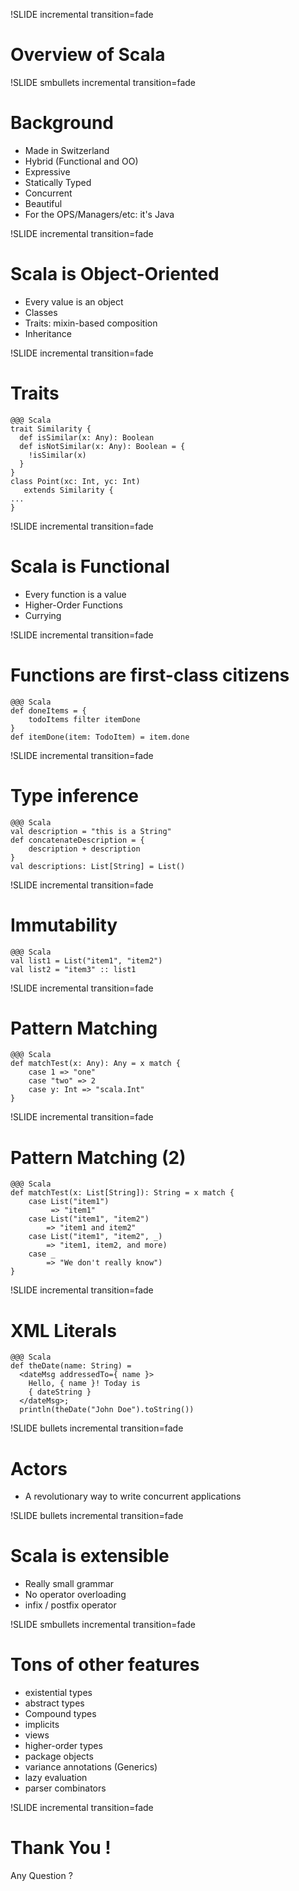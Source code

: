 !SLIDE incremental transition=fade
# Overview of Scala #

!SLIDE smbullets incremental transition=fade

# Background #

* Made in Switzerland
* Hybrid (Functional and OO)
* Expressive
* Statically Typed
* Concurrent
* Beautiful
* For the OPS/Managers/etc: it's Java 

!SLIDE incremental transition=fade
# Scala is Object-Oriented #
* Every value is an object
* Classes
* Traits: mixin-based composition
* Inheritance

!SLIDE incremental transition=fade
# Traits #

    @@@ Scala
    trait Similarity {
	  def isSimilar(x: Any): Boolean
	  def isNotSimilar(x: Any): Boolean = {
	    !isSimilar(x)
	  }
	}
	class Point(xc: Int, yc: Int) 
	   extends Similarity {
	...
	}

!SLIDE incremental transition=fade
# Scala is Functional #
* Every function is a value
* Higher-Order Functions
* Currying

!SLIDE incremental transition=fade
# Functions are first-class citizens #
    @@@ Scala
    def doneItems = {
    	todoItems filter itemDone
    }
    def itemDone(item: TodoItem) = item.done
    
!SLIDE incremental transition=fade

# Type inference #
    @@@ Scala
    val description = "this is a String"
    def concatenateDescription = {
    	description + description
    }
    val descriptions: List[String] = List()   
   
!SLIDE incremental transition=fade
# Immutability #
    @@@ Scala
    val list1 = List("item1", "item2")
    val list2 = "item3" :: list1


!SLIDE incremental transition=fade
# Pattern Matching #

    @@@ Scala
    def matchTest(x: Any): Any = x match {
	    case 1 => "one"
	    case "two" => 2
	    case y: Int => "scala.Int"
  	}
    

!SLIDE incremental transition=fade
# Pattern Matching (2) #

    @@@ Scala
    def matchTest(x: List[String]): String = x match {
	    case List("item1")
	    	 => "item1"
	    case List("item1", "item2") 
	    	=> "item1 and item2"
	    case List("item1", "item2", _) 
	    	=> "item1, item2, and more)
	    case _ 
	    	=> "We don't really know")
  	}
    
!SLIDE incremental transition=fade
# XML Literals #

    @@@ Scala
    def theDate(name: String) = 
	  <dateMsg addressedTo={ name }>
	    Hello, { name }! Today is 
	    { dateString }
	  </dateMsg>;
	  println(theDate("John Doe").toString())

!SLIDE bullets incremental transition=fade
# Actors #
* A revolutionary way to write concurrent applications

!SLIDE bullets incremental transition=fade
# Scala is extensible #
* Really small grammar
* No operator overloading
* infix / postfix operator

!SLIDE smbullets incremental transition=fade
# Tons of other features #
* existential types
* abstract types
* Compound types
* implicits
* views
* higher-order types
* package objects
* variance annotations (Generics)
* lazy evaluation
* parser combinators


!SLIDE incremental transition=fade
# Thank You ! #

Any Question ?
